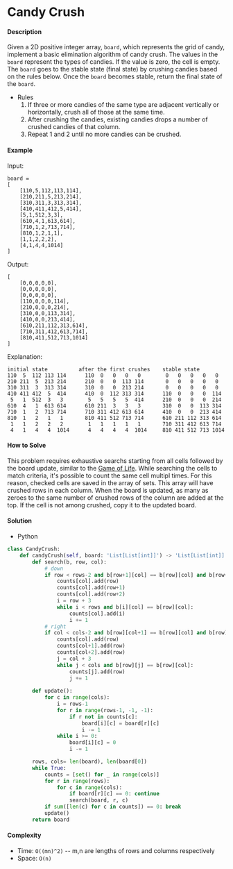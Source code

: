 # Candy Crush

#### Description

Given a 2D positive integer array, `board`, which represents the grid of candy, implement a basic elimination algorithm of candy crush.
The values in the `board` represent the types of candies. If the value is zero, the cell is empty. The `board` goes to the stable state (final state) by crushing candies based on the rules below. Once the `board` becomes stable, return the final state of the `board`.

- Rules
    1. If three or more candies of the same type are adjacent vertically or horizontally, crush all of those at the same time.
    2. After crushing the candies, existing candies drops a number of crushed candies of that column.
    3. Repeat 1 and 2 until no more candies can be crushed.

#### Example

Input:
```
board =
[
    [110,5,112,113,114],
    [210,211,5,213,214],
    [310,311,3,313,314],
    [410,411,412,5,414],
    [5,1,512,3,3],
    [610,4,1,613,614],
    [710,1,2,713,714],
    [810,1,2,1,1],
    [1,1,2,2,2],
    [4,1,4,4,1014]
]
```

Output:
```
[
    [0,0,0,0,0],
    [0,0,0,0,0],
    [0,0,0,0,0],
    [110,0,0,0,114],
    [210,0,0,0,214],
    [310,0,0,113,314],
    [410,0,0,213,414],
    [610,211,112,313,614],
    [710,311,412,613,714],
    [810,411,512,713,1014]
]
```

Explanation:
```
initial state          after the first crushes    stable state
110  5  112 113 114      110  0   0   0   0        0   0   0   0   0 
210 211  5  213 214      210  0   0  113 114       0   0   0   0   0
310 311  3  313 314      310  0   0  213 214       0   0   0   0   0
410 411 412  5  414      410  0  112 313 314      110  0   0   0  114
 5   1  512  3   3        5   5   5   5  414      210  0   0   0  214
610  4   1  613 614      610 211  3   3   3       310  0   0  113 314
710  1   2  713 714      710 311 412 613 614      410  0   0  213 414
810  1   2   1   1       810 411 512 713 714      610 211 112 313 614
 1   1   2   2   2        1   1   1   1   1       710 311 412 613 714
 4   1   4   4  1014      4   4   4   4  1014     810 411 512 713 1014
```

#### How to Solve

This problem requires exhaustive searchs starting from all cells followed by the board update, similar to the [Game of Life](game_of_life.md). While searching the cells to match criteria, it's possible to count the same cell multipl times. For this reason, checked cells are saved in the array of sets. This array will have crushed rows in each column. When the board is updated, as many as zeroes to the same number of crushed rows of the column are added at the top. If the cell is not among crushed, copy it to the updated board.

#### Solution
- Python

```python
class CandyCrush:
    def candyCrush(self, board: 'List[List[int]]') -> 'List[List[int]]':
        def search(b, row, col):
            # down
            if row < rows-2 and b[row+1][col] == b[row][col] and b[row+2][col] == b[row][col]:
                counts[col].add(row)
                counts[col].add(row+1)
                counts[col].add(row+2)
                i = row + 3
                while i < rows and b[i][col] == b[row][col]:
                    counts[col].add(i)
                    i += 1          
            # right
            if col < cols-2 and b[row][col+1] == b[row][col] and b[row][col+2] == b[row][col]:
                counts[col].add(row)
                counts[col+1].add(row)
                counts[col+2].add(row)
                j = col + 3
                while j < cols and b[row][j] == b[row][col]:
                    counts[j].add(row)
                    j += 1
        
        def update():
            for c in range(cols):
                i = rows-1
                for r in range(rows-1, -1, -1):
                    if r not in counts[c]:
                        board[i][c] = board[r][c]
                        i -= 1
                while i >= 0:
                    board[i][c] = 0
                    i -= 1

        rows, cols= len(board), len(board[0])
        while True:
            counts = [set() for _ in range(cols)]
            for r in range(rows):
                for c in range(cols):
                    if board[r][c] == 0: continue
                    search(board, r, c)
            if sum([len(c) for c in counts]) == 0: break
            update()
        return board
```

#### Complexity
- Time: `O((mn)^2)` -- m,n are lengths of rows and columns respectively
- Space: `O(n)`
